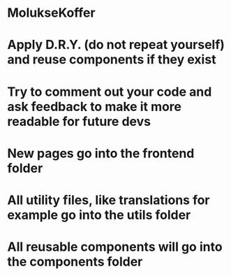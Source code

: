 # MolukseKoffer

# Apply D.R.Y. (do not repeat yourself) and reuse components if they exist
# Try to comment out your code and ask feedback to make it more readable for future devs

# New pages go into the frontend folder
# All utility files, like translations for example go into the utils folder
# All reusable components will go into the components folder